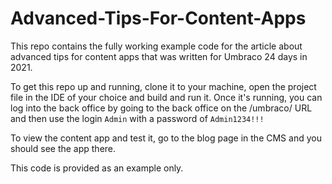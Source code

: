 # Advanced-Tips-For-Content-Apps
This repo contains the fully working example code for the article about advanced tips for content apps that was written for Umbraco 24 days in 2021.

To get this repo up and running, clone it to your machine, open the project file in the IDE of your choice and build and run it. Once it's running, you can log into the back office by going to the back office on the /umbraco/ URL and then use the login `Admin` with a password of `Admin1234!!!`

To view the content app and test it, go to the blog page in the CMS and you should see the app there.

This code is provided as an example only.
